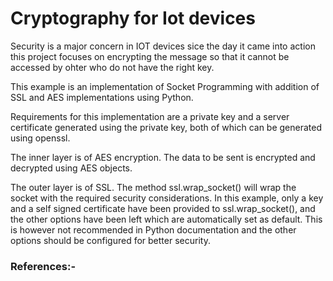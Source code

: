 # Cryptography for Iot devices

Security is a major concern in IOT devices sice the day it came into action this project focuses on encrypting the message so that it cannot be accessed by ohter who do not have the right key.

This example is an implementation of Socket Programming with addition of SSL and AES implementations using Python. 

Requirements for this implementation are a private key and a server certificate generated using the private key, both of which can be generated using openssl.

The inner layer is of AES encryption. The data to be sent is encrypted and decrypted using AES objects.

The outer layer is of SSL. The method ssl.wrap_socket() will wrap the socket with the required security considerations. In this example, only a key and a self signed certificate have been provided to ssl.wrap_socket(), and the other options have been left which are automatically set as default. This is however not recommended in Python documentation and the other options should be configured for better security.

### References:-

